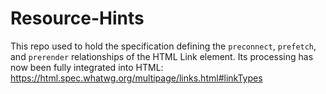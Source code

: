 # Resource-Hints

This repo used to hold the specification defining the `preconnect`, `prefetch`, and `prerender` relationships of the HTML Link element. Its processing has now been fully integrated into HTML: https://html.spec.whatwg.org/multipage/links.html#linkTypes
